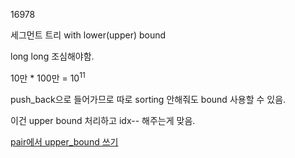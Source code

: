 16978

세그먼트 트리 with lower(upper) bound

long long 조심해야함.

10만 * 100만 = 10<sup>11</sup>

push_back으로 들어가므로 따로 sorting 안해줘도 bound 사용할 수 있음.

이건 upper bound 처리하고 idx-- 해주는게 맞음.

[pair에서 upper_bound 쓰기](https://www.crocus.co.kr/923)